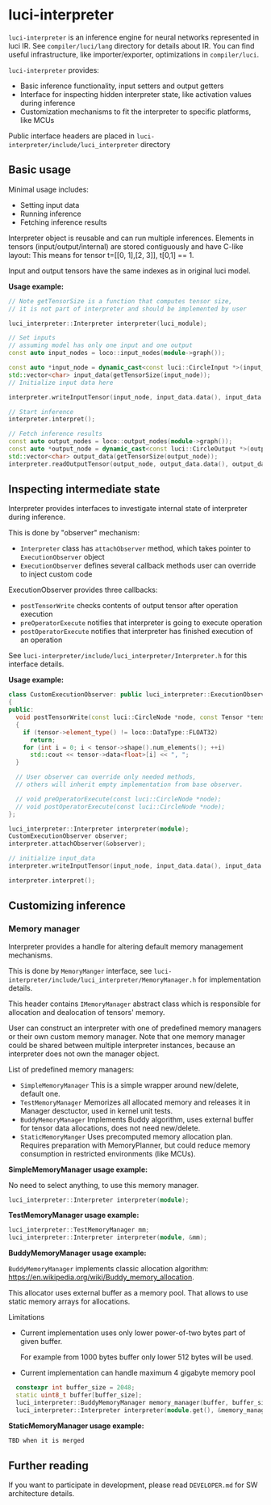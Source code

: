 # luci-interpreter

`luci-interpreter` is an inference engine for neural networks represented in luci IR.
See `compiler/luci/lang` directory for details about IR.
You can find useful infrastructure, like importer/exporter, optimizations in `compiler/luci`.

`luci-interpreter` provides:
- Basic inference functionality, input setters and output getters
- Interface for inspecting hidden interpreter state, like activation values during inference
- Customization mechanisms to fit the interpreter to specific platforms, like MCUs

Public interface headers are placed in `luci-interpreter/include/luci_interpreter` directory

## Basic usage

Minimal usage includes:
- Setting input data
- Running inference
- Fetching inference results

Interpreter object is reusable and can run multiple inferences.
Elements in tensors (input/output/internal) are stored contiguously and have C-like layout:
This means for tensor t=[[0, 1],[2, 3]], t[0,1] == 1.

Input and output tensors have the same indexes as in original luci model. 

**Usage example:**
``` c++
// Note getTensorSize is a function that computes tensor size,
// it is not part of interpreter and should be implemented by user 

luci_interpreter::Interpreter interpreter(luci_module);

// Set inputs
// assuming model has only one input and one output
const auto input_nodes = loco::input_nodes(module->graph());

const auto *input_node = dynamic_cast<const luci::CircleInput *>(input_nodes[0]);
std::vector<char> input_data(getTensorSize(input_node));
// Initialize input data here

interpreter.writeInputTensor(input_node, input_data.data(), input_data.size());

// Start inference
interpreter.interpret();

// Fetch inference results
const auto output_nodes = loco::output_nodes(module->graph());
const auto *output_node = dynamic_cast<const luci::CircleOutput *>(output_nodes[0]);
std::vector<char> output_data(getTensorSize(output_node));
interpreter.readOutputTensor(output_node, output_data.data(), output_data.size());
```

## Inspecting intermediate state

Interpreter provides interfaces to investigate internal state of interpreter during inference.

This is done by "observer" mechanism:
- `Interpreter` class has `attachObserver` method, which takes pointer to `ExecutionObserver` object
- `ExecutionObserver` defines several callback methods user can override to inject custom code

ExecutionObserver provides three callbacks:
- `postTensorWrite` checks contents of output tensor after operation execution
- `preOperatorExecute` notifies that interpreter is going to execute operation
- `postOperatorExecute` notifies that interpreter has finished execution of an operation

See `luci-interpreter/include/luci_interpreter/Interpreter.h` for this interface details.

**Usage example:**
``` c++
class CustomExecutionObserver: public luci_interpreter::ExecutionObserver
{
public:
  void postTensorWrite(const luci::CircleNode *node, const Tensor *tensor) override
  {
    if (tensor->element_type() != loco::DataType::FLOAT32)
      return;
    for (int i = 0; i < tensor->shape().num_elements(); ++i)
      std::cout << tensor->data<float>[i] << ", ";
  }

  // User observer can override only needed methods,
  // others will inherit empty implementation from base observer.

  // void preOperatorExecute(const luci::CircleNode *node);
  // void postOperatorExecute(const luci::CircleNode *node);
};

luci_interpreter::Interpreter interpreter(module);
CustomExecutionObserver observer;
interpreter.attachObserver(&observer);

// initialize input_data
interpreter.writeInputTensor(input_node, input_data.data(), input_data.size());

interpreter.interpret();
```

## Customizing inference

### Memory manager

Interpreter provides a handle for altering default memory management mechanisms.

This is done by `MemoryManger` interface, see `luci-interpreter/include/luci_interpreter/MemoryManager.h` for implementation details.

This header contains `IMemoryManager` abstract class which is responsible for allocation and dealocation of tensors' memory.

User can construct an interpreter with one of predefined memory managers or their own custom memory manager.
Note that one memory manager could be shared between multiple interpreter instances, because an interpreter does not own the manager object. 

List of predefined memory managers:
- `SimpleMemoryManager` This is a simple wrapper around new/delete, default one.
- `TestMemoryManager` Memorizes all allocated memory and releases it in Manager desctuctor, used in kernel unit tests.
- `BuddyMemoryManager` Implements Buddy algorithm, uses external buffer for tensor data allocations, does not need new/delete.
- `StaticMemoryManger` Uses precomputed memory allocation plan. Requires preparation with MemoryPlanner, but could reduce memory consumption in restricted environments (like MCUs).

**SimpleMemoryManager usage example:**

No need to select anything, to use this memory manager.
``` c++
luci_interpreter::Interpreter interpreter(module);
```

**TestMemoryManager usage example:**

``` c++
luci_interpreter::TestMemoryManager mm;
luci_interpreter::Interpreter interpreter(module, &mm);
```

**BuddyMemoryManager usage example:**

`BuddyMemoryManager` implements classic allocation algorithm: https://en.wikipedia.org/wiki/Buddy_memory_allocation.

This allocator uses external buffer as a memory pool. That allows to use static memory arrays for allocations.

Limitations
- Current implementation uses only lower power-of-two bytes part of given buffer.

  For example from 1000 bytes buffer only lower 512 bytes will be used.
- Current implementation can handle maximum 4 gigabyte memory pool

``` c++
  constexpr int buffer_size = 2048;
  static uint8_t buffer[buffer_size];
  luci_interpreter::BuddyMemoryManager memory_manager(buffer, buffer_size);
  luci_interpreter::Interpreter interpreter(module.get(), &memory_manager);
```

**StaticMemoryManager usage example:**
``` c++
TBD when it is merged
```

## Further reading

If you want to participate in development, please read `DEVELOPER.md` for SW architecture details.
